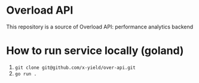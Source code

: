 Overload API
============
This repository is a source of Overload API: performance analytics backend
  
  
How to run service locally (goland)
====================================

1. `git clone git@github.com/x-yield/over-api.git`
2. `go run .`